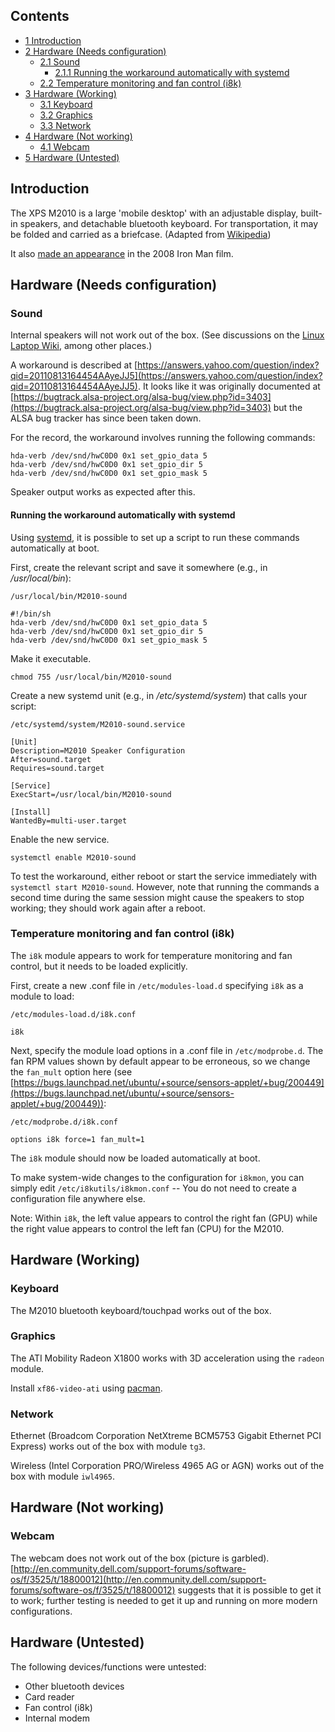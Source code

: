 ## Contents

*   [1 Introduction](#Introduction)
*   [2 Hardware (Needs configuration)](#Hardware_.28Needs_configuration.29)
    *   [2.1 Sound](#Sound)
        *   [2.1.1 Running the workaround automatically with systemd](#Running_the_workaround_automatically_with_systemd)
    *   [2.2 Temperature monitoring and fan control (i8k)](#Temperature_monitoring_and_fan_control_.28i8k.29)
*   [3 Hardware (Working)](#Hardware_.28Working.29)
    *   [3.1 Keyboard](#Keyboard)
    *   [3.2 Graphics](#Graphics)
    *   [3.3 Network](#Network)
*   [4 Hardware (Not working)](#Hardware_.28Not_working.29)
    *   [4.1 Webcam](#Webcam)
*   [5 Hardware (Untested)](#Hardware_.28Untested.29)

## Introduction

The XPS M2010 is a large 'mobile desktop' with an adjustable display, built-in speakers, and detachable bluetooth keyboard. For transportation, it may be folded and carried as a briefcase. (Adapted from [Wikipedia](http://en.wikipedia.org/wiki/Dell_XPS#XPS_M2010))

It also [made an appearance](http://www.starringthecomputer.com/appearance.html?f=647&c=324) in the 2008 Iron Man film.

## Hardware (Needs configuration)

### Sound

Internal speakers will not work out of the box. (See discussions on the [Linux Laptop Wiki](http://www.linlap.com/dell_xps_m2010), among other places.)

A workaround is described at [https://answers.yahoo.com/question/index?qid=20110813164454AAyeJJ5](https://answers.yahoo.com/question/index?qid=20110813164454AAyeJJ5). It looks like it was originally documented at [https://bugtrack.alsa-project.org/alsa-bug/view.php?id=3403](https://bugtrack.alsa-project.org/alsa-bug/view.php?id=3403) but the ALSA bug tracker has since been taken down.

For the record, the workaround involves running the following commands:

```
hda-verb /dev/snd/hwC0D0 0x1 set_gpio_data 5
hda-verb /dev/snd/hwC0D0 0x1 set_gpio_dir 5
hda-verb /dev/snd/hwC0D0 0x1 set_gpio_mask 5

```

Speaker output works as expected after this.

#### Running the workaround automatically with systemd

Using [systemd](/index.php/Systemd "Systemd"), it is possible to set up a script to run these commands automatically at boot.

First, create the relevant script and save it somewhere (e.g., in _/usr/local/bin_):

 `/usr/local/bin/M2010-sound` 

```
#!/bin/sh
hda-verb /dev/snd/hwC0D0 0x1 set_gpio_data 5
hda-verb /dev/snd/hwC0D0 0x1 set_gpio_dir 5
hda-verb /dev/snd/hwC0D0 0x1 set_gpio_mask 5

```

Make it executable.

```
chmod 755 /usr/local/bin/M2010-sound

```

Create a new systemd unit (e.g., in _/etc/systemd/system_) that calls your script:

 `/etc/systemd/system/M2010-sound.service` 

```
[Unit]
Description=M2010 Speaker Configuration
After=sound.target
Requires=sound.target

[Service]
ExecStart=/usr/local/bin/M2010-sound

[Install]
WantedBy=multi-user.target

```

Enable the new service.

```
systemctl enable M2010-sound

```

To test the workaround, either reboot or start the service immediately with `systemctl start M2010-sound`. However, note that running the commands a second time during the same session might cause the speakers to stop working; they should work again after a reboot.

### Temperature monitoring and fan control (i8k)

The `i8k` module appears to work for temperature monitoring and fan control, but it needs to be loaded explicitly.

First, create a new .conf file in `/etc/modules-load.d` specifying `i8k` as a module to load:

 `/etc/modules-load.d/i8k.conf` 

```
i8k

```

Next, specify the module load options in a .conf file in `/etc/modprobe.d`. The fan RPM values shown by default appear to be erroneous, so we change the `fan_mult` option here (see [https://bugs.launchpad.net/ubuntu/+source/sensors-applet/+bug/200449](https://bugs.launchpad.net/ubuntu/+source/sensors-applet/+bug/200449)):

 `/etc/modprobe.d/i8k.conf` 

```
options i8k force=1 fan_mult=1

```

The `i8k` module should now be loaded automatically at boot.

To make system-wide changes to the configuration for `i8kmon`, you can simply edit `/etc/i8kutils/i8kmon.conf` -- You do not need to create a configuration file anywhere else.

Note: Within `i8k`, the left value appears to control the right fan (GPU) while the right value appears to control the left fan (CPU) for the M2010.

## Hardware (Working)

### Keyboard

The M2010 bluetooth keyboard/touchpad works out of the box.

### Graphics

The ATI Mobility Radeon X1800 works with 3D acceleration using the `radeon` module.

Install `xf86-video-ati` using [pacman](/index.php/Pacman "Pacman").

### Network

Ethernet (Broadcom Corporation NetXtreme BCM5753 Gigabit Ethernet PCI Express) works out of the box with module `tg3`.

Wireless (Intel Corporation PRO/Wireless 4965 AG or AGN) works out of the box with module `iwl4965`.

## Hardware (Not working)

### Webcam

The webcam does not work out of the box (picture is garbled). [http://en.community.dell.com/support-forums/software-os/f/3525/t/18800012](http://en.community.dell.com/support-forums/software-os/f/3525/t/18800012) suggests that it is possible to get it to work; further testing is needed to get it up and running on more modern configurations.

## Hardware (Untested)

The following devices/functions were untested:

*   Other bluetooth devices
*   Card reader
*   Fan control (i8k)
*   Internal modem
